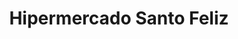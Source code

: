 ---
title: "Hipermercado Santo Feliz"
url: /ciudad-guayana-san-felix/hipermercado-santo-feliz/
shop: Supermarkt
---